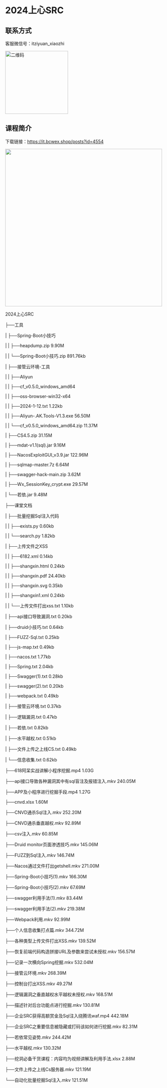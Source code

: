 # 2024上心SRC

## 联系方式

客服微信号：itziyuan_xiaozhi

<img src="https://ziyuanyun.oss-cn-guangzhou.aliyuncs.com/common/20240614073449/666b82192834a.jpg" width="200" height="200" alt="二维码">

## 课程简介

下载链接：https://it.bcwex.shop/posts?id=4554

<img src="https://ziyuanyun.oss-cn-guangzhou.aliyuncs.com/yun/20241102073014/672564869a130.jpg" width="500" alt="">

  

 

 2024上心SRC

 ├──工具

 | ├──Spring-Boot小技巧

 | | ├──heapdump.zip 9.90M

 | | └──Spring-Boot小技巧.zip 891.76kb

 | ├──接管云环境-工具

 | | ├──Aliyun

 | | ├──cf_v0.5.0_windows_amd64

 | | ├──oss-browser-win32-x64

 | | ├──2024-1-12.txt 1.22kb

 | | ├──Aliyun-.AK.Tools-V1.3.exe 56.50M

 | | └──cf_v0.5.0_windows_amd64.zip 11.37M

 | ├──CS4.5.zip 31.15M

 | ├──mdat-v1.1(sql).jar 9.16M

 | ├──NacosExploitGUI_v3.9.jar 122.96M

 | ├──sqlmap-master.7z 6.64M

 | ├──swagger-hack-main.zip 3.62M

 | ├──Wx_SessionKey_crypt.exe 29.57M

 | └──若依.jar 9.48M

 ├──课堂文档

 | ├──批量挖掘Sql注入代码

 | | ├──exists.py 0.60kb

 | | └──search.py 1.82kb

 | ├──上传文件之XSS

 | | ├──6182.xml 0.14kb

 | | ├──shangxin.html 0.24kb

 | | ├──shangxin.pdf 24.40kb

 | | ├──shangxin.svg 0.35kb

 | | ├──shangxin1.xml 0.24kb

 | | └──上传文件打出xss.txt 1.10kb

 | ├──api接口导致漏洞.txt 0.20kb

 | ├──druid小技巧.txt 0.64kb

 | ├──FUZZ-Sql.txt 0.25kb

 | ├──js-map.txt 0.49kb

 | ├──nacos.txt 1.77kb

 | ├──Spring.txt 2.04kb

 | ├──Swagger(1).txt 0.28kb

 | ├──swagger(2).txt 0.20kb

 | ├──webpack.txt 0.49kb

 | ├──接管云环境.txt 0.37kb

 | ├──逻辑漏洞.txt 0.47kb

 | ├──若依.txt 0.82kb

 | ├──水平越权.txt 0.51kb

 | ├──文件上传之上线CS.txt 0.49kb

 | └──信息收集.txt 0.62kb

 ├──618阿呆实战讲解小程序挖掘.mp4 1.03G

 ├──api接口导致各种漏洞其中有sql盲注及报错注入.mkv 240.05M

 ├──APP及小程序进行挖掘手段.mp4 1.27G

 ├──cnvd.xlsx 1.60M

 ├──CNVD通杀Sql注入.mkv 252.20M

 ├──CNVD通杀垂直越权.mkv 92.89M

 ├──csv注入.mkv 60.85M

 ├──Druid monitor页面渗透技巧.mkv 145.06M

 ├──FUZZ到Sql注入.mkv 146.74M

 ├──Nacos通过文件打出getshell.mkv 271.00M

 ├──Spring-Boot小技巧(1).mkv 166.30M

 ├──Spring-Boot小技巧(2).mkv 67.69M

 ├──swagger利用手法(1).mkv 83.44M

 ├──swagger利用手法(2).mkv 219.38M

 ├──Webpack利用.mkv 92.99M

 ├──个人信息收集打点篇.mkv 344.72M

 ├──各种类型上传文件打出XSS.mkv 139.52M

 ├──恢复前端代码构造拼接URL及参数来尝试未授权.mkv 156.57M

 ├──记录一次横向Spring挖掘.mkv 532.04M

 ├──接管云环境.mkv 268.39M

 ├──控制台打出XSS.mkv 49.27M

 ├──逻辑漏洞之垂直越权水平越权未授权.mkv 168.51M

 ├──描述针对后台功能点进行挖掘.mkv 130.81M

 ├──企业SRC获得高额赏金及Sql注入绕腾讯waf.mp4 442.18M

 ├──企业SRC之重要信息被隐藏或打码该如何进行挖掘.mkv 82.31M

 ├──若依常见姿势.mkv 244.42M

 ├──水平越权.mkv 130.32M

 ├──挖洞必备干货课程：内容均为视频讲解及利用手法.xlsx 2.88M

 ├──文件上传之上线Cs服务器.mkv 121.19M

 └──自动化批量挖掘Sql注入.mkv 121.51M

  